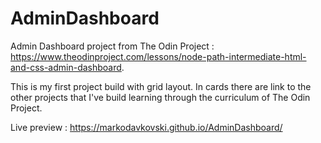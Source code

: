 # AdminDashboard
Admin Dashboard project from The Odin Project : https://www.theodinproject.com/lessons/node-path-intermediate-html-and-css-admin-dashboard.

This is my first project build with grid layout.
In cards there are link to the other projects that I've build learning through the curriculum of The Odin Project.

Live preview : https://markodavkovski.github.io/AdminDashboard/
